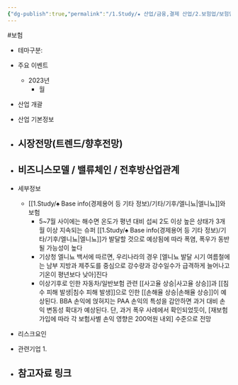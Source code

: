 ```yaml
---
{"dg-publish":true,"permalink":"/1.Study/★ 산업/금융,결제 산업/2.보험업/보험업/","created":"2024-11-20T21:02:27.893+09:00","updated":"2025-06-03T20:07:20.023+09:00"}
---
```


#보험


- 테마구분: 



- 주요 이벤트
	- 2023년
		- 월




- 산업 개괄




- 산업 기본정보




- 시장전망(트렌드/향후전망)
	- 





- 비즈니스모델 / 밸류체인 / 전후방산업관계
	- 





- 세부정보
	- [[1.Study/♠ Base info(경제용어 등 기타 정보)/기타/기후/엘니뇨\|엘니뇨]]와 보험
		- 5~7월 사이에는 해수면 온도가 평년 대비 섭씨 2도 이상 높은 상태가 3개월 이상 지속되는 슈퍼 [[1.Study/♠ Base info(경제용어 등 기타 정보)/기타/기후/엘니뇨\|엘니뇨]]가 발달할 것으로 예상됨에 따라 폭염, 폭우가 동반될 가능성이 높다
		- 기상청 엘니뇨 백서에 따르면, 우리나라의 경우 [엘니뇨 발달 시기 여름철에는 남부 지방과 제주도를 중심으로 강수량과 강수일수가 급격하게 늘어나고 기온이 평년보다 낮아]진다
		- 이상기후로 인한 자동차/일반보험 관련 [[사고율 상승\|사고율 상승]]과 [[침수 피해 발생\|침수 피해 발생]]으로 인한 [[손해율 상승\|손해율 상승]]이 예상된다. BBA 손익에 얹혀지는 PAA 손익의 특성을 감안하면 과거 대비 손익 변동성 확대가 예상된다. 단, 과거 폭우 사례에서 확인되었듯이, [재보험 가입에 따라 각 보험사별 손익 영향은 200억원 내외] 수준으로 전망




- 리스크요인




- 관련기업
	1. 



- 참고자료 링크
	- 

